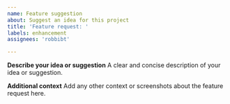 ```yaml
---
name: Feature suggestion
about: Suggest an idea for this project
title: 'Feature request: '
labels: enhancement
assignees: 'robbibt'

---
```


**Describe your idea or suggestion**
A clear and concise description of your idea or suggestion. 

**Additional context**
Add any other context or screenshots about the feature request here.
